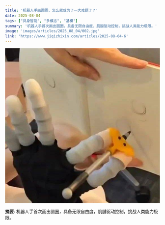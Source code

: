 ```yaml
---
title: '机器人手画圆圈，怎么就成为了一大难题了？'
date: 2025-08-04
tags: ["具身智能", "多模态", "基模"]
summary: '机器人手首次画出圆圈，具备无限自由度，肌腱驱动控制，挑战人类能力极限。'
image: 'images/articles/2025_08_04/002.jpg'
link: 'https://www.jiqizhixin.com/articles/2025-08-04-6'
---
```

![机器人手画圆圈，怎么就成为了一大难题了？](images/articles/2025_08_04/002.jpg)

**摘要**: 机器人手首次画出圆圈，具备无限自由度，肌腱驱动控制，挑战人类能力极限。
